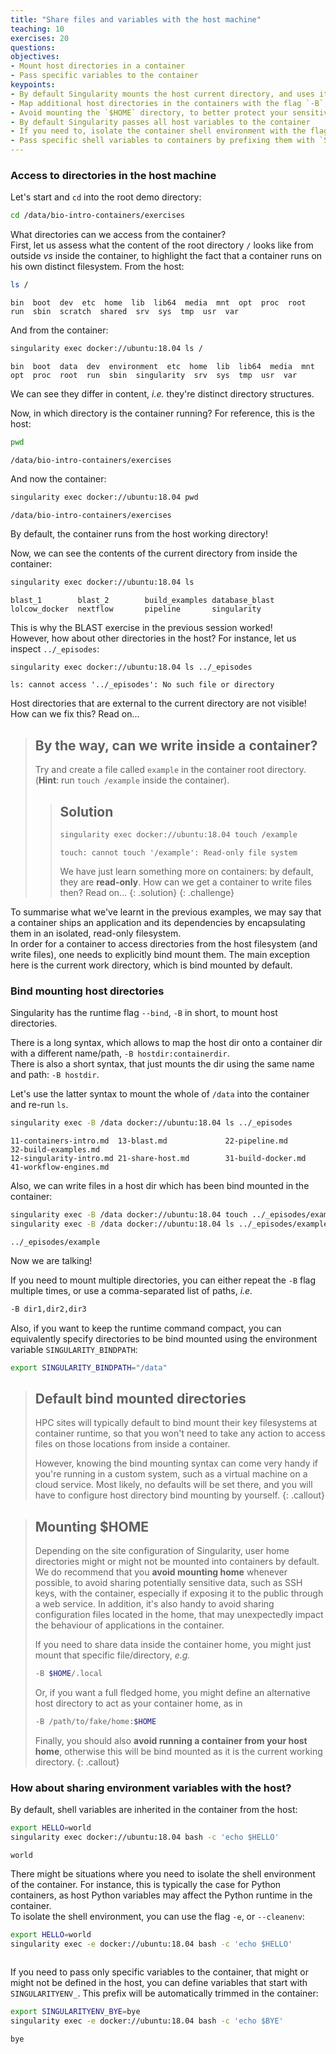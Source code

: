 ```yaml
---
title: "Share files and variables with the host machine"
teaching: 10
exercises: 20
questions:
objectives:
- Mount host directories in a container
- Pass specific variables to the container
keypoints:
- By default Singularity mounts the host current directory, and uses it as the container working directory
- Map additional host directories in the containers with the flag `-B`, or the variable `SINGULARITY_BINDPATH`
- Avoid mounting the `$HOME` directory, to better protect your sensitive data in the host
- By default Singularity passes all host variables to the container
- If you need to, isolate the container shell environment with the flag `-e`
- Pass specific shell variables to containers by prefixing them with `SINGULARITYENV_`
---
```



### Access to directories in the host machine

Let's start and `cd` into the root demo directory:

```bash
cd /data/bio-intro-containers/exercises
```

What directories can we access from the container?  
First, let us assess what the content of the root directory `/` looks like from outside *vs* inside the container, to highlight the fact that a container runs on his own distinct filesystem.  From the host:

```bash
ls /
```

```output
bin  boot  dev  etc  home  lib  lib64  media  mnt  opt  proc  root  run  sbin  scratch  shared  srv  sys  tmp  usr  var
```

And from the container:

```bash
singularity exec docker://ubuntu:18.04 ls /
```

```output
bin  boot  data  dev  environment  etc	home  lib  lib64  media  mnt  opt  proc  root  run  sbin  singularity  srv  sys  tmp  usr  var
```

We can see they differ in content, *i.e.* they're distinct directory structures.

Now, in which directory is the container running?  For reference, this is the host:

```bash
pwd
```

```output
/data/bio-intro-containers/exercises
```

And now the container:
```bash
singularity exec docker://ubuntu:18.04 pwd
```

```output
/data/bio-intro-containers/exercises
```

By default, the container runs from the host working directory!

Now, we can see the contents of the current directory from inside the container:

 ```bash
 singularity exec docker://ubuntu:18.04 ls
 ```

 ```output
 blast_1        blast_2        build_examples database_blast lolcow_docker  nextflow       pipeline       singularity
 ```

This is why the BLAST exercise in the previous session worked!  
However, how about other directories in the host?  For instance, let us inspect `../_episodes`:

```bash
singularity exec docker://ubuntu:18.04 ls ../_episodes
```

```error
ls: cannot access '../_episodes': No such file or directory
```

Host directories that are external to the current directory are not visible!  How can we fix this?  Read on...


> ## By the way, can we write inside a container?
> 
> Try and create a file called `example` in the container root directory.  (**Hint**: run `touch /example` inside the container).
> 
> > ## Solution
> > 
> > ```bash
> > singularity exec docker://ubuntu:18.04 touch /example
> > ```
> > 
> > ```error
> > touch: cannot touch '/example': Read-only file system
> > ```
> > 
> > We have just learn something more on containers: by default, they are **read-only**.  How can we get a container to write files then?  Read on...
> {: .solution}
{: .challenge}


To summarise what we've learnt in the previous examples, we may say that a container ships an application and its dependencies by encapsulating them in an isolated, read-only filesystem.  
In order for a container to access directories from the host filesystem (and write files), one needs to explicitly bind mount them.  The main exception here is the current work directory, which is bind mounted by default.


### Bind mounting host directories

Singularity has the runtime flag `--bind`, `-B` in short, to mount host directories.

There is a long syntax, which allows to map the host dir onto a container dir with a different name/path, `-B hostdir:containerdir`.  
There is also a short syntax, that just mounts the dir using the same name and path: `-B hostdir`.

Let's use the latter syntax to mount the whole of `/data` into the container and re-run `ls`.

```bash
singularity exec -B /data docker://ubuntu:18.04 ls ../_episodes
```

```output
11-containers-intro.md  13-blast.md             22-pipeline.md          32-build-examples.md
12-singularity-intro.md 21-share-host.md        31-build-docker.md      41-workflow-engines.md
```

Also, we can write files in a host dir which has been bind mounted in the container:

```bash
singularity exec -B /data docker://ubuntu:18.04 touch ../_episodes/example
singularity exec -B /data docker://ubuntu:18.04 ls ../_episodes/example
```

```output
../_episodes/example
```

Now we are talking!

If you need to mount multiple directories, you can either repeat the `-B` flag multiple times, or use a comma-separated list of paths, *i.e.*

```bash
-B dir1,dir2,dir3
```

Also, if you want to keep the runtime command compact, you can equivalently specify directories to be bind mounted using the environment variable `SINGULARITY_BINDPATH`:

```bash
export SINGULARITY_BINDPATH="/data"
```


> ## Default bind mounted directories
> 
> HPC sites will typically default to bind mount their key filesystems at container runtime, so that you won't need to take any action to access files on those locations from inside a container.
> 
> However, knowing the bind mounting syntax can come very handy if you're running in a custom system, such as a virtual machine on a cloud service.  Most likely, no defaults will be set there, and you will have to configure host directory bind mounting by yourself.
{: .callout}


> ## Mounting $HOME
>
> Depending on the site configuration of Singularity, user home directories might or might not be mounted into containers by default.  
> We do recommend that you **avoid mounting home** whenever possible, to avoid sharing potentially sensitive data, such as SSH keys, with the container, especially if exposing it to the public through a web service.  In addition, it's also handy to avoid sharing configuration files located in the home, that may unexpectedly impact the behaviour of applications in the container.
>
> If you need to share data inside the container home, you might just mount that specific file/directory, *e.g.*
>
> ```bash
> -B $HOME/.local
> ```
>
> Or, if you want a full fledged home, you might define an alternative host directory to act as your container home, as in
>
> ```bash
> -B /path/to/fake/home:$HOME
> ```
>
> Finally, you should also **avoid running a container from your host home**, otherwise this will be bind mounted as it is the current working directory.
{: .callout}


### How about sharing environment variables with the host?

By default, shell variables are inherited in the container from the host:

```bash
export HELLO=world
singularity exec docker://ubuntu:18.04 bash -c 'echo $HELLO'
```

```output
world
```

There might be situations where you need to isolate the shell environment of the container.  For instance, this is typically the case for Python containers, as host Python variables may affect the Python runtime in the container.  
To isolate the shell environment, you can use the flag `-e`, or `--cleanenv`:  

```bash
export HELLO=world
singularity exec -e docker://ubuntu:18.04 bash -c 'echo $HELLO'
```

```output

```

If you need to pass only specific variables to the container, that might or might not be defined in the host, you can define variables that start with `SINGULARITYENV_`.  This prefix will be automatically trimmed in the container:

```bash
export SINGULARITYENV_BYE=bye
singularity exec -e docker://ubuntu:18.04 bash -c 'echo $BYE'
```

```output
bye
```

